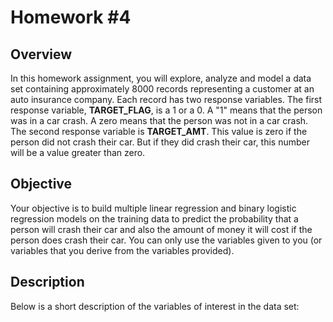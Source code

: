# Homework #4

## Overview

In this homework assignment, you will explore, analyze and model a data set containing approximately $8000$ records representing a customer at an auto insurance company. Each record has two response variables. The first response variable, **TARGET_FLAG**, is a $1$ or a $0$. A "$1$" means that the person was in a car crash. A zero means that the person was not in a car crash. The second response variable is **TARGET_AMT**. This value is zero if the person did not crash their car. But if they did crash their car, this number will be a value greater than zero.

## Objective

Your objective is to build multiple linear regression and binary logistic regression models on the training data to predict the probability that a person will crash their car and also the amount of money it will cost if the person does crash their car. You can only use the variables given to you (or variables that you derive from the variables provided).

## Description

Below is a short description of the variables of interest in the data set:

